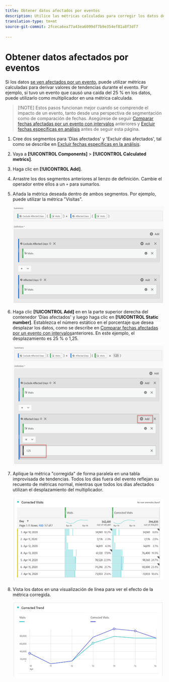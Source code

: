 ```yaml
---
title: Obtener datos afectados por eventos
description: Utilice las métricas calculadas para corregir los datos de tendencias afectados por un evento.
translation-type: tm+mt
source-git-commit: 2fceca6ea77a43ea6099df7b9e354ef81a8f3df7

---
```



# Obtener datos afectados por eventos

Si los datos [se ven afectados por un evento](overview.md), puede utilizar métricas calculadas para derivar valores de tendencias durante el evento. Por ejemplo, si tuvo un evento que causó una caída del 25 % en los datos, puede utilizarlo como multiplicador en una métrica calculada.

>[!NOTE] Estos pasos funcionan mejor cuando se comprende el impacto de un evento, tanto desde una perspectiva de segmentación como de comparación de fechas. Asegúrese de seguir [Comparar fechas afectadas por un evento con intervalos](compare-dates.md) anteriores y [Excluir fechas específicas en análisis](segments.md) antes de seguir esta página.

1. Cree dos segmentos para &#39;Días afectados&#39; y &#39;Excluir días afectados&#39;, tal como se describe en [Excluir fechas específicas en la análisis](segments.md).
2. Vaya a **[!UICONTROL Components]** > **[!UICONTROL Calculated metrics]**.
3. Haga clic en **[!UICONTROL Add]**.
4. Arrastre los dos segmentos anteriores al lienzo de definición. Cambie el operador entre ellos a un `+` para sumarlos.
5. Añada la métrica deseada dentro de ambos segmentos. Por ejemplo, puede utilizar la métrica &quot;Visitas&quot;.

   ![Generador de segmentos](assets/event_segment_builder.png)

6. Haga clic **[!UICONTROL Add]** en en la parte superior derecha del contenedor &#39;Días afectados&#39; y luego haga clic en **[!UICONTROL Static number]**. Establezca el número estático en el porcentaje que desea desplazar los datos, como se describe en [Comparar fechas afectadas por un evento con intervalos](compare-dates.md)anteriores. En este ejemplo, el desplazamiento es 25 % o 1,25.

   ![Número estático](assets/event_static_number.png)

7. Aplique la métrica &quot;corregida&quot; de forma paralela en una tabla improvisada de tendencias. Todos los días fuera del evento reflejan su recuento de métricas normal, mientras que todos los días afectados utilizan el desplazamiento del multiplicador.

   ![Métrica corregida](assets/event_corrected.png)

8. Vista los datos en una visualización de línea para ver el efecto de la métrica corregida.

   ![Línea corregida](assets/event_line.png)
